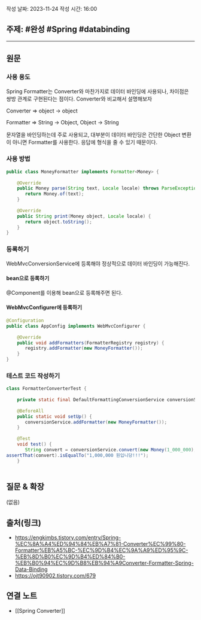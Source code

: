작성 날짜: 2023-11-24
작성 시간: 16:00

## 주제: #완성  #Spring #databinding 

----
## 원문

### 사용 용도

Spring Formatter는 Converter와 마찬가지로 데이터 바인딩에 사용되나, 차이점은 쌍방 관계로 구현된다는 점이다. Converter와 비교해서 설명해보자

Converter => object -> object

Formatter => String -> Object, Object -> String

문자열을 바인딩하는데 주로 사용되고, 대부분이 데이터 바인딩은 간단한 Object 변환이 아니면 Formatter를 사용한다. 응답에 형식을 줄 수 있기 때문이다.

### 사용 방법

```java
public class MoneyFormatter implements Formatter<Money> {  
  
    @Override  
    public Money parse(String text, Locale locale) throws ParseException {  
       return Money.of(text);  
    }  
  
    @Override  
    public String print(Money object, Locale locale) {  
       return object.toString();  
    }  
}
```

### 등록하기

WebMvcConversionService에 등록해야 정상적으로 데이터 바인딩이 가능해진다. 

#### bean으로 등록하기
@Component를 이용해 bean으로 등록해주면 된다.


#### WebMvcConfigurer에 등록하기

```java
@Configuration  
public class AppConfig implements WebMvcConfigurer {  
  
    @Override  
    public void addFormatters(FormatterRegistry registry) {  
       registry.addFormatter(new MoneyFormatter());  
    }  
}
```

### 테스트 코드 작성하기

```java
class FormatterConverterTest {  
  
    private static final DefaultFormattingConversionService conversionService = new DefaultFormattingConversionService();  
  
    @BeforeAll  
    public static void setUp() {  
       conversionService.addFormatter(new MoneyFormatter());  
    }  
  
    @Test  
    void test() {  
       String convert = conversionService.convert(new Money(1_000_000), String.class);  
assertThat(convert).isEqualTo("1,000,000 원입니당!!!");
    }  
  
```

## 질문 & 확장

(없음)

## 출처(링크)
- https://engkimbs.tistory.com/entry/Spring-%EC%8A%A4%ED%94%84%EB%A7%81-Converter%EC%99%80-Formatter%EB%A5%BC-%EC%9D%B4%EC%9A%A9%ED%95%9C-%EB%8D%B0%EC%9D%B4%ED%84%B0-%EB%B0%94%EC%9D%B8%EB%94%A9Converter-Formatter-Spring-Data-Binding
- https://ojt90902.tistory.com/679

## 연결 노트
- [[Spring Converter]]









